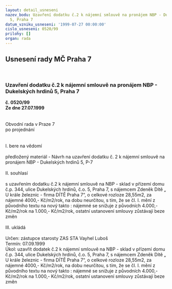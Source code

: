 ```yaml
---
layout: detail_usneseni
nazev_bodu: Uzavření dodatku č.2 k nájemní smlouvě na pronájem NBP - Dukelských hrdinů
  5, Praha 7
datum_vzniku_usneseni: '1999-07-27 00:00:00'
cislo_usneseni: 0520/99
prilohy: []
organ: rada
---
```

<div id="ucUsn_pList" class="usn">
	<span><h2>Usnesení rady MČ Praha 7 </h2>
<br></span><div class="standBody">
<span><h3>Uzavření dodatku č.2 k nájemní smlouvě na pronájem NBP - Dukelských hrdinů 5, Praha 7</h3></span><div class="center">
		<strong>č. 0520/99</strong><br>
	</div>
<div class="center">
		<strong>Ze dne 27.07.1999</strong><br><br>
	</div>
<br>Obvodní rada v Praze 7<br>po projednání<br><br><br>I.	bere na vědomí<br><br> předložený materiál - Návrh na uzavření dodatku č. 2 k nájemní smlouvě na pronájem NBP - Dukelských hrdinů 5, P-7<br><br>II.	souhlasí <br><br>s uzavřením dodatku č.2 k nájemní smlouvě na NBP - sklad v přízemí domu č.p. 344, ulice Dukelských hrdinů, č.o. 5, Praha 7, s nájemcem Zdeněk Dítě  „ U krále železnic - firma DÍTĚ Praha 7“, o celkové rozloze 28,55m2, za nájemné 4000,- Kč/m2/rok, na dobu neurčitou, s tím, že se čl. I. mění z původního textu  na nový takto : nájemné se snižuje z původních 4.000,- Kč/m2/rok na 1.000,- Kč/m2/rok, ostatní ustanovení smlouvy zůstávají beze změn<br><br>III.	ukládá <br><br> Určen:	zástupce starosty	ZAS STA Vayhel Luboš<br>Termín: 07.09.1999<br>Úkol:	uzavřít dodatek č.2 k nájemní smlouvě na NBP - sklad v přízemí domu č.p. 344, ulice Dukelských hrdinů, č.o. 5, Praha 7, s nájemcem Zdeněk Dítě  „ U krále železnic - firma DÍTĚ Praha 7“, o celkové rozloze 28,55m2, za nájemné 4000,- Kč/m2/rok, na dobu neurčitou, s tím, že se čl. I. mění z původního textu  na nový takto : nájemné se snižuje z původních 4.000,- Kč/m2/rok na 1.000,- Kč/m2/rok, ostatní ustanovení smlouvy zůstávají beze změn<br>
</div>
</div>